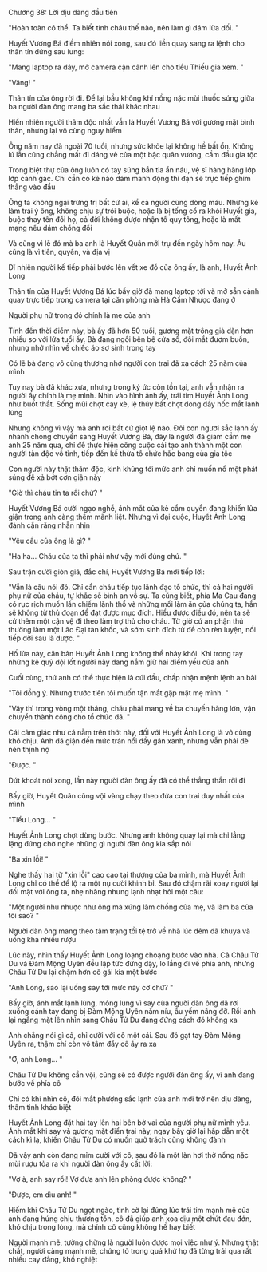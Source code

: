 




Chương 38: Lời dịu dàng đầu tiên

"Hoàn toàn có thể. Ta biết tính cháu thế nào, nên làm gì dám lừa dối. "

Huyết Vương Bá điềm nhiên nói xong, sau đó liền quay sang ra lệnh cho thân tín đứng sau lưng:

"Mang laptop ra đây, mở camera cận cảnh lên cho tiểu Thiếu gia xem. "

"Vâng! "

Thân tín của ông rời đi. Để lại bầu không khí nồng nặc mùi thuốc súng giữa ba người đàn ông mang ba sắc thái khác nhau

Hiển nhiên người thâm độc nhất vẫn là Huyết Vương Bá với gương mặt bình thản, nhưng lại vô cùng nguy hiểm

Ông năm nay đã ngoài 70 tuổi, nhưng sức khỏe lại không hề bất ổn. Không lú lẫn cũng chẳng mất đi dáng vẻ của một bậc quân vương, cầm đầu gia tộc

Trong biệt thự của ông luôn có tay súng bắn tỉa ẩn náu, vệ sĩ hàng hàng lớp lớp canh gác. Chỉ cần có kẻ nào dám manh động thì đạn sẽ trực tiếp ghim thẳng vào đầu

Ông ta không ngại trừng trị bất cứ ai, kể cả người cùng dòng máu. Những kẻ làm trái ý ông, không chịu sự trói buộc, hoặc là bị tống cổ ra khỏi Huyết gia, buộc thay tên đổi họ, cả đời không được nhận tổ quy tông, hoặc là mất mạng nếu dám chống đối

Và cũng vì lẽ đó mà ba anh là Huyết Quân mới trụ đến ngày hôm nay. Âu cũng là vì tiền, quyền, và địa vị

Dĩ nhiên người kế tiếp phải bước lên vết xe đỗ của ông ấy, là anh, Huyết Ảnh Long


Thân tín của Huyết Vương Bá lúc bấy giờ đã mang laptop tới và mở sẵn cảnh quay trực tiếp trong camera tại căn phòng mà Hà Cẩm Nhược đang ở

Người phụ nữ trong đó chính là mẹ của anh

Tính đến thời điểm này, bà ấy đã hơn 50 tuổi, gương mặt trông già dặn hơn nhiều so với lứa tuổi ấy. Bà đang ngồi bên bệ cửa sổ, đôi mắt đượm buồn, nhung nhớ nhìn về chiếc áo sơ sinh trong tay

Có lẽ bà đang vô cùng thương nhớ người con trai đã xa cách 25 năm của mình

Tuy nay bà đã khác xưa, nhưng trong ký ức còn tồn tại, anh vẫn nhận ra người ấy chính là mẹ mình. Nhìn vào hình ảnh ấy, trái tim Huyết Ảnh Long như buốt thắt. Sống mũi chợt cay xè, lệ thủy bất chợt đong đầy hốc mắt lạnh lùng

Nhưng không vì vậy mà anh rơi bất cứ giọt lệ nào. Đôi con ngươi sắc lạnh ấy nhanh chóng chuyển sang Huyết Vương Bá, đây là người đã giam cầm mẹ anh 25 năm qua, chỉ để thực hiện công cuộc cải tạo anh thành một con người tàn độc vô tình, tiếp đến kế thừa tổ chức hắc bang của gia tộc

Con người này thật thâm độc, kinh khủng tới mức anh chỉ muốn nổ một phát súng để xả bớt cơn giận này

"Giờ thì cháu tin ta rồi chứ? "

Huyết Vương Bá cười ngạo nghễ, ánh mắt của kẻ cầm quyền đang khiến lửa giận trong anh càng thêm mãnh liệt. Nhưng vì đại cuộc, Huyết Ảnh Long đành cắn răng nhẫn nhịn

"Yêu cầu của ông là gì? "

"Ha ha... Cháu của ta thì phải như vậy mới đúng chứ. "

Sau trận cười giòn giã, đắc chí, Huyết Vương Bá mới tiếp lời:

"Vẫn là câu nói đó. Chỉ cần cháu tiếp tục lãnh đạo tổ chức, thì cả hai người phụ nữ của cháu, tự khắc sẽ bình an vô sự. Ta cũng biết, phía Ma Cau đang có rục rịch muốn lấn chiếm lãnh thổ và những mối làm ăn của chúng ta, hắn sẽ không từ thủ đoạn để đạt được mục đích. Hiểu được điều đó, nên ta sẽ cử thêm một cận vệ đi theo làm trợ thủ cho cháu. Từ giờ cứ an phận thủ thường làm một Lão Đại tàn khốc, và sớm sinh đích tử để còn rèn luyện, nối tiếp đời sau là được. "

Hố lửa này, căn bản Huyết Ảnh Long không thể nhảy khỏi. Khi trong tay những kẻ quỷ đội lốt người này đang nắm giữ hai điểm yếu của anh

Cuối cùng, thứ anh có thể thực hiện là cúi đầu, chấp nhận mệnh lệnh an bài


"Tôi đồng ý. Nhưng trước tiên tôi muốn tận mắt gặp mặt mẹ mình. "

"Vậy thì trong vòng một tháng, cháu phải mang về ba chuyến hàng lớn, vận chuyển thành công cho tổ chức đã. "

Cái cảm giác như cá nằm trên thớt này, đối với Huyết Ảnh Long là vô cùng khó chịu. Anh đã giận đến mức trán nổi đầy gân xanh, nhưng vẫn phải đè nén thịnh nộ

"Được. "

Dứt khoát nói xong, lần này người đàn ông ấy đã có thể thẳng thắn rời đi

Bấy giờ, Huyết Quân cũng vội vàng chạy theo đứa con trai duy nhất của mình

"Tiểu Long... "

Huyết Ảnh Long chợt dừng bước. Nhưng anh không quay lại mà chỉ lẳng lặng đứng chờ nghe những gì người đàn ông kia sắp nói

"Ba xin lỗi! "

Nghe thấy hai từ "xin lỗi" cao cao tại thượng của ba mình, mà Huyết Ảnh Long chỉ có thể để lộ ra một nụ cười khinh bỉ. Sau đó chậm rãi xoay người lại đối mặt với ông ta, nhẹ nhàng nhưng lạnh nhạt hỏi một câu:

"Một người nhu nhược như ông mà xứng làm chồng của mẹ, và làm ba của tôi sao? "


Người đàn ông mang theo tâm trạng tồi tệ trở về nhà lúc đêm đã khuya và uống khá nhiều rượu

Lúc này, nhìn thấy Huyết Ảnh Long loạng choạng bước vào nhà. Cả Châu Tử Du và Đàm Mộng Uyên đều lập tức đứng dậy, lo lắng đi về phía anh, nhưng Châu Tử Du lại chậm hơn cô gái kia một bước

"Anh Long, sao lại uống say tới mức này cơ chứ? "


Bấy giờ, ánh mắt lạnh lùng, mông lung vì say của người đàn ông đã rơi xuống cánh tay đang bị Đàm Mộng Uyên nắm níu, âu yếm nâng đỡ. Rồi anh lại ngẩng mặt lên nhìn sang Châu Tử Du đang đứng cách đó không xa

Anh chẳng nói gì cả, chỉ cười với cô một cái. Sau đó gạt tay Đàm Mộng Uyên ra, thậm chí còn vô tâm đẩy cô ấy ra xa

"Ơ, anh Long... "

Châu Tử Du không cần vội, cũng sẽ có được người đàn ông ấy, vì anh đang bước về phía cô

Chỉ có khi nhìn cô, đôi mắt phượng sắc lạnh của anh mới trở nên dịu dàng, thâm tình khác biệt

Huyết Ảnh Long đặt hai tay lên hai bên bờ vai của người phụ nữ mình yêu. Ánh mắt khi say và gương mặt điển trai này, ngay bây giờ lại hấp dẫn một cách kì lạ, khiến Châu Tử Du có muốn quở trách cũng không đành

Đã vậy anh còn đang mỉm cười với cô, sau đó là một làn hơi thở nồng nặc mùi rượu tỏa ra khi người đàn ông ấy cất lời:

"Vợ à, anh say rồi! Vợ đưa anh lên phòng được không? "

"Được, em dìu anh! "

Hiếm khi Châu Tử Du ngọt ngào, tình cờ lại đúng lúc trái tim mạnh mẽ của anh đang hứng chịu thương tổn, cô đã giúp anh xoa dịu một chút đau đớn, khó chịu trong lòng, mà chính cô cũng không hề hay biết

Người mạnh mẽ, tưởng chừng là người luôn được mọi việc như ý. Nhưng thật chất, người càng mạnh mẽ, chứng tỏ trong quá khứ họ đã từng trải qua rất nhiều cay đắng, khổ nghiệt




